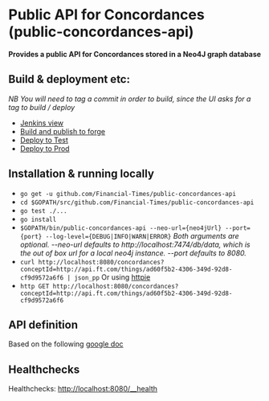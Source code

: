 # Public API for Concordances (public-concordances-api)
__Provides a public API for Concordances stored in a Neo4J graph database__

## Build & deployment etc:
_NB You will need to tag a commit in order to build, since the UI asks for a tag to build / deploy_
* [Jenkins view](http://ftjen10085-lvpr-uk-p:8181/view/JOBS-public-concordances-api/)
* [Build and publish to forge](http://ftjen10085-lvpr-uk-p:8181/job/public-concordances-api-build)
* [Deploy to Test](http://ftjen10085-lvpr-uk-p:8181/view/JOBS-public-concordances-api/job/public-concordances-api-deploy-test/)
* [Deploy to Prod](http://ftjen10085-lvpr-uk-p:8181/view/JOBS-public-concordances-api/job/public-concordances-api-deploy-to-prod/)

## Installation & running locally
* `go get -u github.com/Financial-Times/public-concordances-api`
* `cd $GOPATH/src/github.com/Financial-Times/public-concordances-api`
* `go test ./...`
* `go install`
* `$GOPATH/bin/public-concordances-api --neo-url={neo4jUrl} --port={port} --log-level={DEBUG|INFO|WARN|ERROR}`
_Both arguments are optional.
--neo-url defaults to http://localhost:7474/db/data, which is the out of box url for a local neo4j instance.
--port defaults to 8080._
* `curl http://localhost:8080/concordances?conceptId=http://api.ft.com/things/ad60f5b2-4306-349d-92d8-cf9d9572a6f6 | json_pp`
Or using [httpie](https://github.com/jkbrzt/httpie)
* `http GET http://localhost:8080/concordances?conceptId=http://api.ft.com/things/ad60f5b2-4306-349d-92d8-cf9d9572a6f6`

## API definition
Based on the following [google doc](https://docs.google.com/a/ft.com/document/d/1onyyb-XoByB00RQNZvjNoL_IsO_eHKe-vOpUuAVHyJE)

## Healthchecks
Healthchecks: [http://localhost:8080/__health](http://localhost:8080/__health)
